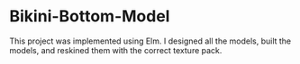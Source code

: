 # Bikini-Bottom-Model

This project was implemented using Elm. I designed all the models, built the models, and reskined them with the correct texture pack.
